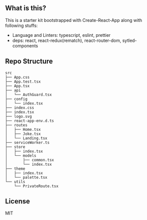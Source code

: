 ## What is this?

This is a starter kit bootstrapped with Create-React-App along with following stuffs:

-   Language and Linters: typescript, eslint, prettier
-   deps: react, react-redux(rematch), react-router-dom, sytled-components

## Repo Structure

```
src
├── App.css
├── App.test.tsx
├── App.tsx
├── api
│   └── AuthGuard.tsx
├── config
│   └── index.tsx
├── index.css
├── index.tsx
├── logo.svg
├── react-app-env.d.ts
├── routes
│   ├── Home.tsx
│   ├── Joke.tsx
│   └── Landing.tsx
├── serviceWorker.ts
├── store
│   ├── index.tsx
│   └── models
│       ├── common.tsx
│       └── index.tsx
├── theme
│   ├── index.tsx
│   └── palette.tsx
└── utils
    └── PrivateRoute.tsx
```

## License

MIT
